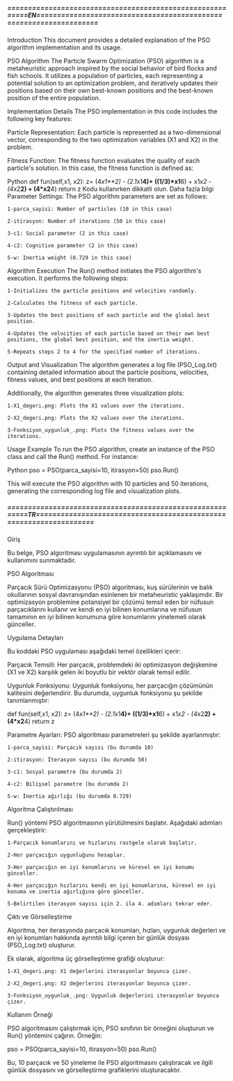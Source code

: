 ##### ==========================================================EN===================================================================
Introduction
This document provides a detailed explanation of the PSO algorithm implementation and its usage.

PSO Algorithm
The Particle Swarm Optimization (PSO) algorithm is a metaheuristic approach inspired by the social behavior of bird flocks and fish schools. It utilizes a population of particles, each representing a potential solution to an optimization problem, and iteratively updates their positions based on their own best-known positions and the best-known position of the entire population.

Implementation Details
The PSO implementation in this code includes the following key features:

Particle Representation: Each particle is represented as a two-dimensional vector, corresponding to the two optimization variables (X1 and X2) in the problem.

Fitness Function: The fitness function evaluates the quality of each particle's solution. In this case, the fitness function is defined as:

Python
def fun(self,x1, x2):
    z= (4*x1**2) - (2.1*x1**4)+ ((1/3)*x1**6) + x1*x2 - (4*x2**2) + (4*x2**4)
    return z
Kodu kullanırken dikkatli olun. Daha fazla bilgi
Parameter Settings: The PSO algorithm parameters are set as follows:

    1-parca_sayisi: Number of particles (10 in this case)

    2-itirasyon: Number of iterations (50 in this case)

    3-c1: Social parameter (2 in this case)

    4-c2: Cognitive parameter (2 in this case)

    5-w: Inertia weight (0.729 in this case)

Algorithm Execution
The Run() method initiates the PSO algorithm's execution. It performs the following steps:

    1-Initializes the particle positions and velocities randomly.

    2-Calculates the fitness of each particle.

    3-Updates the best positions of each particle and the global best position.

    4-Updates the velocities of each particle based on their own best positions, the global best position, and the inertia weight.

    5-Repeats steps 2 to 4 for the specified number of iterations.

Output and Visualization
The algorithm generates a log file (PSO_Log.txt) containing detailed information about the particle positions, velocities, fitness values, and best positions at each iteration.

Additionally, the algorithm generates three visualization plots:

    1-X1_degeri.png: Plots the X1 values over the iterations.

    2-X2_degeri.png: Plots the X2 values over the iterations.

    3-Fonksiyon_uygunluk_.png: Plots the fitness values over the iterations.

Usage Example
To run the PSO algorithm, create an instance of the PSO class and call the Run() method. For instance:

Python
pso = PSO(parca_sayisi=10, itirasyon=50)
pso.Run()

This will execute the PSO algorithm with 10 particles and 50 iterations, generating the corresponding log file and visualization plots.



##### ==========================================================TR===================================================================

Giriş

Bu belge, PSO algoritması uygulamasının ayrıntılı bir açıklamasını ve kullanımını sunmaktadır.

PSO Algoritması

Parçacık Sürü Optimizasyonu (PSO) algoritması, kuş sürülerinin ve balık okullarının sosyal davranışından esinlenen bir metaheuristic yaklaşımdır. Bir optimizasyon problemine potansiyel bir çözümü temsil eden bir nüfusun parçacıklarını kullanır ve kendi en iyi bilinen konumlarına ve nüfusun tamamının en iyi bilinen konumuna göre konumlarını yinelemeli olarak günceller.

Uygulama Detayları

Bu koddaki PSO uygulaması aşağıdaki temel özellikleri içerir:

Parçacık Temsili: Her parçacık, problemdeki iki optimizasyon değişkenine (X1 ve X2) karşılık gelen iki boyutlu bir vektör olarak temsil edilir.

Uygunluk Fonksiyonu: Uygunluk fonksiyonu, her parçacığın çözümünün kalitesini değerlendirir. Bu durumda, uygunluk fonksiyonu şu şekilde tanımlanmıştır:


def fun(self,x1, x2):
      z= (4*x1**2) - (2.1*x1**4)+ ((1/3)*x1**6) + x1*x2 - (4*x2**2) + (4*x2**4)
      return z


Parametre Ayarları: PSO algoritması parametreleri şu şekilde ayarlanmıştır:

    1-parca_sayisi: Parçacık sayısı (bu durumda 10)

    2-itirasyon: İterasyon sayısı (bu durumda 50)

    3-c1: Sosyal parametre (bu durumda 2)

    4-c2: Bilişsel parametre (bu durumda 2)

    5-w: İnertia ağırlığı (bu durumda 0.729)

Algoritma Çalıştırılması

Run() yöntemi PSO algoritmasının yürütülmesini başlatır. Aşağıdaki adımları gerçekleştirir:

    1-Parçacık konumlarını ve hızlarını rastgele olarak başlatır.

    2-Her parçacığın uygunluğunu hesaplar.

    3-Her parçacığın en iyi konumlarını ve küresel en iyi konumu günceller.

    4-Her parçacığın hızlarını kendi en iyi konumlarına, küresel en iyi konuma ve inertia ağırlığına göre günceller.

    5-Belirtilen iterasyon sayısı için 2. ila 4. adımları tekrar eder.

Çıktı ve Görselleştirme

Algoritma, her iterasyonda parçacık konumları, hızları, uygunluk değerleri ve en iyi konumları hakkında ayrıntılı bilgi içeren bir günlük dosyası (PSO_Log.txt) oluşturur.

Ek olarak, algoritma üç görselleştirme grafiği oluşturur:

    1-X1_degeri.png: X1 değerlerini iterasyonlar boyunca çizer.

    2-X2_degeri.png: X2 değerlerini iterasyonlar boyunca çizer.

    3-Fonksiyon_uygunluk_.png: Uygunluk değerlerini iterasyonlar boyunca çizer.

Kullanım Örneği

PSO algoritmasını çalıştırmak için, PSO sınıfının bir örneğini oluşturun ve Run() yöntemini çağırın. Örneğin:

pso = PSO(parca_sayisi=10, itirasyon=50)
pso.Run()


Bu, 10 parçacık ve 50 yineleme ile PSO algoritmasını çalıştıracak ve ilgili günlük dosyasını ve görselleştirme grafiklerini oluşturacaktır.